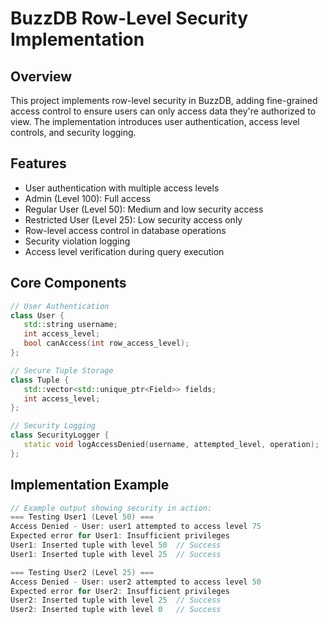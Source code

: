 # BuzzDB Row-Level Security Implementation

## Overview
This project implements row-level security in BuzzDB, adding fine-grained access control to ensure users can only access data they're authorized to view. The implementation introduces user authentication, access level controls, and security logging.

## Features
- User authentication with multiple access levels
 - Admin (Level 100): Full access
 - Regular User (Level 50): Medium and low security access
 - Restricted User (Level 25): Low security access only
- Row-level access control in database operations
- Security violation logging
- Access level verification during query execution

## Core Components
```cpp
// User Authentication
class User {
   std::string username;
   int access_level;
   bool canAccess(int row_access_level);
};

// Secure Tuple Storage
class Tuple {
   std::vector<std::unique_ptr<Field>> fields;
   int access_level;
};

// Security Logging
class SecurityLogger {
   static void logAccessDenied(username, attempted_level, operation);
};
```
## Implementation Example
```cpp
// Example output showing security in action:
=== Testing User1 (Level 50) ===
Access Denied - User: user1 attempted to access level 75
Expected error for User1: Insufficient privileges
User1: Inserted tuple with level 50  // Success
User1: Inserted tuple with level 25  // Success

=== Testing User2 (Level 25) ===
Access Denied - User: user2 attempted to access level 50
Expected error for User2: Insufficient privileges
User2: Inserted tuple with level 25  // Success
User2: Inserted tuple with level 0   // Success
```
